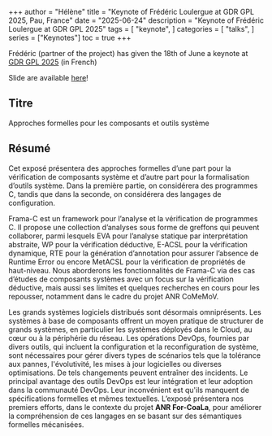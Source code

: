 +++
author = "Hélène"
title = "Keynote of Frédéric Loulergue at GDR GPL 2025, Pau, France"
date = "2025-06-24"
description = "Keynote of Frédéric Loulergue at GDR GPL 2025"
tags = [
    "keynote",
]
categories = [
    "talks",
]
series = ["Keynotes"]
toc = true
+++

Frédéric (partner of the project) has given the 18th of June a keynote at [GDR GPL 2025](https://gdrgpl2025.sciencesconf.org/resource/page/id/4) (in French)

Slide are available [here](../../gdr.pdf)!

<!--more-->

## Titre

Approches formelles pour les composants et outils système

## Résumé

Cet exposé présentera des approches formelles d’une part pour la vérification de composants système et d’autre part pour la formalisation d’outils système. Dans la première partie, on considérera des programmes C, tandis que dans la seconde, on considérera des langages de configuration.

Frama-C est un framework pour l’analyse et la vérification de programmes C. Il propose une collection d’analyses sous forme de greffons qui peuvent collaborer, parmi lesquels EVA pour l’analyse statique par interprétation abstraite, WP pour la vérification déductive, E-ACSL pour la vérification dynamique, RTE pour la génération d’annotation pour assurer l’absence de Runtime Error ou encore MetACSL pour la vérification de propriétés de haut-niveau. Nous aborderons les fonctionnalités de Frama-C via des cas d’études de composants systèmes avec un focus sur la vérification déductive, mais aussi ses limites et quelques recherches en cours pour les repousser, notamment dans le cadre du projet ANR CoMeMoV.

Les grands systèmes logiciels distribués sont désormais omniprésents. Les systèmes à base de composants offrent un moyen pratique de structurer de grands systèmes, en particulier les systèmes déployés dans le Cloud, au cœur ou à la périphérie du réseau. Les opérations DevOps, fournies par divers outils, qui incluent la configuration et la reconfiguration de système, sont nécessaires pour gérer divers types de scénarios tels que la tolérance aux pannes, l'évolutivité, les mises à jour logicielles ou diverses optimisations. De tels changements peuvent entraîner des incidents. Le principal avantage des outils DevOps est leur intégration et leur adoption dans la communauté DevOps. Leur inconvénient est qu'ils manquent de spécifications formelles et mêmes textuelles. L’exposé présentera nos premiers efforts, dans le contexte du projet **ANR For-CoaLa**, pour améliorer la compréhension de ces langages en se basant sur des sémantiques formelles mécanisées.

